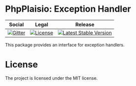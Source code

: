 # PhpPlaisio: Exception Handler

<table>
<thead>
<tr>
<th>Social</th>
<th>Legal</th>
<th>Release</th>
</tr>
</thead>
<tbody>
<tr>
<td>
<a href="https://gitter.im/PhpPlaisio/PhpPlaisio"><img src="https://badges.gitter.im/PhpPlaisio/PhpPlaisio.svg" alt="Gitter"/></a>
</td>
<td>
<a href="https://packagist.org/packages/plaisio/exception-handler"><img src="https://poser.pugx.org/plaisio/exception-handler/license" alt="License"/></a>
</td>
<td>
<a href="https://packagist.org/packages/plaisio/exception-handler"><img src="https://poser.pugx.org/plaisio/exception-handler/v/stable" alt="Latest Stable Version"/></a>
</td>
</tr>
</tbody>
</table>

This package provides an interface for exception handlers.

#  License

The project is licensed under the MIT license.
